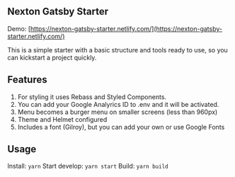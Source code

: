 
## Nexton Gatsby Starter

 Demo: [https://nexton-gatsby-starter.netlify.com/](https://nexton-gatsby-starter.netlify.com/)

This is a simple starter with a basic structure and tools ready to use, so you can kickstart a project quickly.

## Features

1. For styling it uses Rebass and Styled Components.
2. You can add your Google Analyrics ID to .env and it will be activated.
3. Menu becomes a burger menu on smaller screens (less than 960px)
4. Theme and Helmet configured
5. Includes a font (Gilroy), but you can add your own or use Google Fonts

## Usage

Install:
```yarn```
Start develop:
```yarn start```
Build:
```yarn build```

